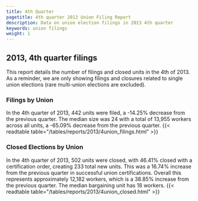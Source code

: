 ```yaml
---
title: 4th Quarter 
pagetitle: 4th quarter 2013 Union Filing Report
description: Data on union election filings in 2013 4th quarter 
keywords: union filings
weight: 1
---
```


## 2013, 4th quarter filings

This report details the number of filings and closed units in the 4th of 2013. As a reminder, we are only showing filings and closures related to single union elections (rare multi-union elections are excluded).

### Filings by Union
In the 4th quarter of 2013, 442 units were filed, a -14.25% decrease from the previous quarter. The median size was 24 with a total of 13,955 workers across all units, a -65.09% decrease from the previous quarter.
{{< readtable table="/tables/reports/2013/4union_filings.html" >}}

### Closed Elections by Union
In the 4th quarter of 2013, 502 units were closed, with 46.41% closed with a certification order, creating 233 total new units. This was a 16.74% increase from the previous quarter in successful union certifications. Overall this represents approximately 12,182 workers, which is a 38.85% increase from the previous quarter. The median bargaining unit has 18 workers.
{{< readtable table="/tables/reports/2013/4union_closed.html" >}}
